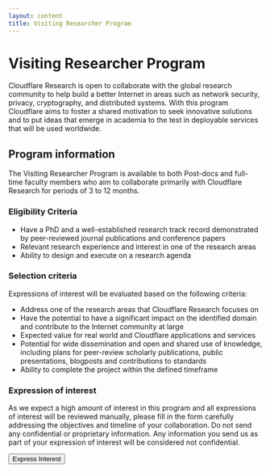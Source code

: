 ```yaml
---
layout: content
title: Visiting Researcher Program
---
```


# Visiting Researcher Program

Cloudflare Research is open to collaborate with the global research community to help build a better Internet in areas such as network security, privacy, cryptography, and distributed systems. With this program Cloudflare aims to foster a shared motivation to seek innovative solutions and to put ideas that emerge in academia to the test in deployable services that will be used worldwide. 


## Program information
The Visiting Researcher Program is available to both Post-docs and full-time faculty members who aim to collaborate primarily with Cloudflare Research for periods of 3 to 12 months.

### Eligibility Criteria
- Have a PhD and a well-established research track record demonstrated by peer-reviewed journal publications and conference papers
- Relevant research experience and interest in one of the research areas
- Ability to design and execute on a research agenda

### Selection criteria
Expressions of interest will be evaluated based on the following criteria:
- Address one of the research areas that Cloudflare Research focuses on
- Have the potential to have a significant impact on the identified domain and contribute to the Internet community at large
- Expected value for real world and Cloudflare applications and services
- Potential for wide dissemination and open and shared use of knowledge, including plans for peer-review scholarly publications, public presentations, blogposts and contributions to standards
- Ability to complete the project within the defined timeframe

### Expression of interest
As we expect a high amount of interest in this program and all expressions of interest will be reviewed manually, please fill in the form carefully addressing the objectives and timeline of your collaboration. Do not send any confidential or proprietary information. Any information you send us as part of your expression of interest will be considered not confidential.

<button name="researcher" onClick="visitingresearcher/">Express Interest</button> 


